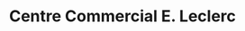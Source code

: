 ---
title: "Centre Commercial E. Leclerc"
url: /neufchateau/centre-commercial-e-leclerc/
shop: supermarché
---